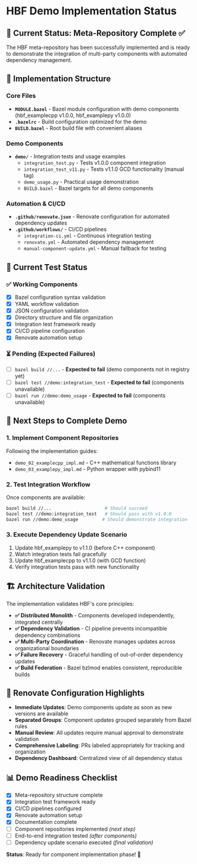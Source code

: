 # HBF Demo Implementation Status

## 🎯 Current Status: Meta-Repository Complete ✅

The HBF meta-repository has been successfully implemented and is ready to demonstrate the integration of multi-party components with automated dependency management.

## 📁 Implementation Structure

### Core Files
- **`MODULE.bazel`** - Bazel module configuration with demo components (hbf_examplecpp v1.0.0, hbf_examplepy v1.0.0)
- **`.bazelrc`** - Build configuration optimized for the demo
- **`BUILD.bazel`** - Root build file with convenient aliases

### Demo Components
- **`demo/`** - Integration tests and usage examples
  - `integration_test.py` - Tests v1.0.0 component integration
  - `integration_test_v11.py` - Tests v1.1.0 GCD functionality (manual tag)
  - `demo_usage.py` - Practical usage demonstration
  - `BUILD.bazel` - Bazel targets for all demo components

### Automation & CI/CD
- **`.github/renovate.json`** - Renovate configuration for automated dependency updates
- **`.github/workflows/`** - CI/CD pipelines
  - `integration-ci.yml` - Continuous integration testing
  - `renovate.yml` - Automated dependency management
  - `manual-component-update.yml` - Manual fallback for testing

## 🧪 Current Test Status

### ✅ Working Components
- [x] Bazel configuration syntax validation
- [x] YAML workflow validation 
- [x] JSON configuration validation
- [x] Directory structure and file organization
- [x] Integration test framework ready
- [x] CI/CD pipeline configuration
- [x] Renovate automation setup

### ⏳ Pending (Expected Failures)
- [ ] `bazel build //...` - **Expected to fail** (demo components not in registry yet)
- [ ] `bazel test //demo:integration_test` - **Expected to fail** (components unavailable)
- [ ] `bazel run //demo:demo_usage` - **Expected to fail** (components unavailable)

## 🔄 Next Steps to Complete Demo

### 1. Implement Component Repositories
Following the implementation guides:
- `demo_02_examplecpp_impl.md` - C++ mathematical functions library
- `demo_03_examplepy_impl.md` - Python wrapper with pybind11

### 2. Test Integration Workflow
Once components are available:
```bash
bazel build //...                    # Should succeed
bazel test //demo:integration_test   # Should pass with v1.0.0
bazel run //demo:demo_usage         # Should demonstrate integration
```

### 3. Execute Dependency Update Scenario
1. Update hbf_examplepy to v1.1.0 (before C++ component)
2. Watch integration tests fail gracefully
3. Update hbf_examplecpp to v1.1.0 (with GCD function)
4. Verify integration tests pass with new functionality

## 🏗️ Architecture Validation

The implementation validates HBF's core principles:

- **✅ Distributed Monolith** - Components developed independently, integrated centrally
- **✅ Dependency Validation** - CI pipeline prevents incompatible dependency combinations
- **✅ Multi-Party Coordination** - Renovate manages updates across organizational boundaries
- **✅ Failure Recovery** - Graceful handling of out-of-order dependency updates
- **✅ Build Federation** - Bazel bzlmod enables consistent, reproducible builds

## 🤖 Renovate Configuration Highlights

- **Immediate Updates**: Demo components update as soon as new versions are available
- **Separated Groups**: Component updates grouped separately from Bazel rules
- **Manual Review**: All updates require manual approval to demonstrate validation
- **Comprehensive Labeling**: PRs labeled appropriately for tracking and organization
- **Dependency Dashboard**: Centralized view of all dependency status

## 📊 Demo Readiness Checklist

- [x] Meta-repository structure complete
- [x] Integration test framework ready
- [x] CI/CD pipelines configured
- [x] Renovate automation setup
- [x] Documentation complete
- [ ] Component repositories implemented *(next step)*
- [ ] End-to-end integration tested *(after components)*
- [ ] Dependency update scenario executed *(final validation)*

**Status**: Ready for component implementation phase! 🚀
